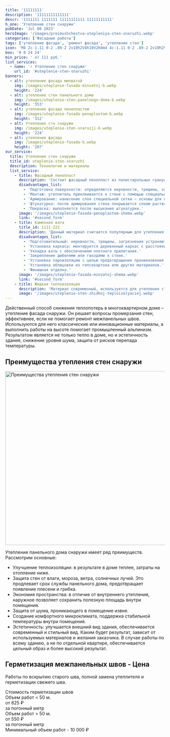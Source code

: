 ```yaml
---
title: '11111111'
description: '11111111111111'
descr: '1111111 1111111 11111111111 11111111111'
h_one: 'Утепление стен снаружи'
pubDate: 'Jul 08 2023'
heroImage: '/images/preimushchestva-utepleniya-sten-snaruzhi.webp'
categories: ['Фасадные работы']
tags: ['утепление фасада', 'ремонт фасада', 'утепление стен']
icon: 'M4 2c-1.11 0-2 .89-2 2v10h2V4h10V2H4m4 4c-1.11 0-2 .89-2 2v10h2V8h10V6H8m4 4c-1.11 0-2 .89-2 2v8c0 1.11.89 2 2 2h8c1.11 0 2-.89 2-2v-8c0-1.11-.89-2-2-2h-8Z'
box: '0 0 24 24'
min_price: ' от 111 руб.'
list_services:
  - name: '⚡ Утепление стен снаружи'
    url_id: '#uteplenie-sten-snaruzhi'
banners:
  - alt: утепление фасада минватой
    img: /images/uteplenie-fasada-minvatoj-b.webp
    height: '224'
  - alt: утепление стен панельного дома
    img: /images/uteplenie-sten-panelnogo-doma-b.webp
    height: '353'
  - alt: утепление фасада пенопластом
    img: /images/uteplenie-fasada-penoplastom-b.webp
    height: '312'
  - alt: Утепление стн снаружи
    img: /images/uteplenie-sten-snaruzji-b.webp
    height: '224'
  - alt: утепление фасада
    img: /images/uteplenie-fasada-b.webp
    height: '207'
our_service:
  title: Утепление стен снаружи
  title_id: uteplenie-sten-snaruzhi
  description: Технологии и материалы
  list_service:
    - title: Фасадный пенопласт
      description: 'Состоит фасадный пенопласт из полистирольных гранул, образуемых единый материал. Он легкий, прочный, долговечный, стойкий к влаге, имеет отличные теплоизоляционные характеристики. Пенопласт может быть использован для утепления как новых зданий, так и старых. Основные этапы работ по его монтажу:'
      disadvantages_list:
        - 'Подготовка поверхности: определяются неровности, трещины, загрязнения, которые перед началом работ устраняются.'
        - 'Монтаж: утеплитель приклеивается к стене с помощью специального клея. Важно следить за тем, чтобы все стыки были плотно соединены.'
        - 'Армирование: нанесение слоя специальной сетки – основы для нанесения штукатурки.'
        - 'Штукатурка: после армирования стена покрывается слоем раствора. При этом формируется гладкая или фактурная поверхность.'
        - 'Покраска: выполняется после высыхания штукатурки.'
      image: '/images/uteplenie-fasada-penoplastom-shema.webp'
      link: '#second_form'
    - title: Каменная вата
      title_id: 1111-222
      description: 'Данный материал считается популярным для утепления стен. Он имеет высокую плотность. Каменная вата обладает хорошими теплоизоляционными свойствами, звукоизоляцией. Она также является огнестойкой и долговечной, может использоваться для утепления стен как внутри, так и снаружи здания. Утепление стен каменной ватой предполагает применение следующих этапов работы:'
      disadvantages_list:
        - 'Подготовительный: неровности, трещины, загрязнения устраняются.'
        - 'Установка каркаса: монтируется деревянный каркас с расстоянием для ваты.'
        - 'Укладка ваты с обеспечением плотного прилегания.'
        - 'Закрепление дюбелями или гвоздями к стене.'
        - 'Установка пароизоляции с целью предотвращения проникновения влаги внутрь ваты.'
        - 'Установка облицовки из гипсокартона или других материалов.'
        - 'Финишная отделка.'
      image: '/images/uteplenie-fasada-minvatoj-shema.webp'
      link: '#second_form'
    - title: Жидкая теплоизоляция
      description: 'Материал современный, используется для утепления стен внутри и снаружи зданий. Он представляет собой смесь полимеров, керамических частиц и других добавок. Жидкая теплоизоляция обладает высокой эффективностью, долговечностью и простотой использования. Она может наноситься на любые поверхности, включая бетон, кирпич, металл и дерево.'
      image: '/images/uteplenie-sten-zhidkoj-teploizolyaciej.webp'
---
```


Действенный способ снижения теплопотерь в многоквартирном доме – утепление фасада снаружи. Он решает вопросы промерзания стен, эффективнее, если не помогает ремонт межпанельных швов. Используются для него классические или инновационные материалы, а выполнить работы на высоте помогает промышленный альпинизм. Результатом является не только тепло в доме, но и эстетичность здания, снижение уровня шума, защита от рисков перепада температуры.

## Преимущества утепления стен снаружи

<img
  src="/images/uteplenie-fasada-minvatoj.webp"
  alt="Преимущества утепления стен снаружи"
  width="760"
  height="547"
/>

Утепление панельного дома снаружи имеет ряд преимуществ. Рассмотрим основные:

- Улучшение теплоизоляции: в результате в доме теплее, затраты на отопление ниже.
- Защита стен от влаги, мороза, ветра, солнечных лучей. Это продлевает срок службы панельного дома, предотвращает появление плесени и грибка.
- Экономия пространства: в отличие от внутреннего утепления, наружное позволяет сохранить полезную площадь внутри помещения.
- Защита от шума, проникающего в помещение извне.
- Создание комфортного микроклимата, поддержка стабильной температуры внутри помещения.
- Эстетичность: улучшается внешний вид здания, обеспечивается современный и стильный вид. Каким будет результат, зависит от используемых материалов и желания заказчика. В случае работы по всему зданию, а не по отдельной квартире, обеспечивается цельный образ и более высокий результат.

## Герметизация межпанельных швов - Цена

Работы по вскрытию старого шва, полной замена утеплителя и герметизации свежего шва.

<div class="max-w-full gradientBg mx-auto rounded-xl p-14 text-center shadow-lg">
    <div class="flex justify-center pt-12 font-bold">Стоимость герметизации швов</div>
    <div class="flex flex-wrap gap-4 justify-center py-4">
        <div
            class="flex flex-col gap-2 h-40 text-white rounded-xl shadow-md p-6 max-w-[350px] bg-gray-200 bg-opacity-30 backdrop-filter backdrop-blur-lg">
            <div class="font-semibold text-sm">Объем работ < 50 м.</div>
            <div class="font-semibold text-5xl tracking-tight">от 825 ₽</div>
            <div class="font-normal">за погонный метр</div>
        </div>
        <div
            class="flex flex-col gap-2 h-40 text-white rounded-xl shadow-md p-6 max-w-[500px] bg-gray-200 bg-opacity-30 backdrop-filter backdrop-blur-lg">
            <div class="font-semibold text-sm">Объем работ > 50 м.</div>
            <div class="font-semibold text-5xl tracking-tight">от 550 ₽</div>
            <div class="font-normal">за погонный метр</div>
        </div>
    </div>
    <div class="flex justify-center pb-12">Минимальный объем работ - 10 000 ₽</div>
</div>
